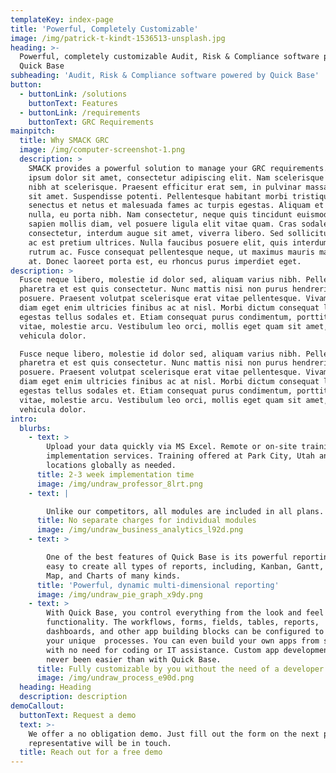 ```yaml
---
templateKey: index-page
title: 'Powerful, Completely Customizable'
image: /img/patrick-t-kindt-1536513-unsplash.jpg
heading: >-
  Powerful, completely customizable Audit, Risk & Compliance software powered by
  Quick Base
subheading: 'Audit, Risk & Compliance software powered by Quick Base'
button:
  - buttonLink: /solutions
    buttonText: Features
  - buttonLink: /requirements
    buttonText: GRC Requirements
mainpitch:
  title: Why SMACK GRC
  image: /img/computer-screenshot-1.png
  description: >
    SMACK provides a powerful solution to manage your GRC requirements. Lorem
    ipsum dolor sit amet, consectetur adipiscing elit. Nam scelerisque fringilla
    nibh at scelerisque. Praesent efficitur erat sem, in pulvinar massa pulvinar
    sit amet. Suspendisse potenti. Pellentesque habitant morbi tristique
    senectus et netus et malesuada fames ac turpis egestas. Aliquam et tempor
    nulla, eu porta nibh. Nam consectetur, neque quis tincidunt euismod, nulla
    sapien mollis diam, vel posuere ligula elit vitae quam. Cras sodales magna
    consectetur, interdum augue sit amet, viverra libero. Sed sollicitudin nibh
    ac est pretium ultrices. Nulla faucibus posuere elit, quis interdum leo
    rutrum ac. Fusce consequat pellentesque neque, ut maximus mauris malesuada
    at. Donec laoreet porta est, eu rhoncus purus imperdiet eget.
description: >
  Fusce neque libero, molestie id dolor sed, aliquam varius nibh. Pellentesque
  pharetra et est quis consectetur. Nunc mattis nisi non purus hendrerit
  posuere. Praesent volutpat scelerisque erat vitae pellentesque. Vivamus vel
  diam eget enim ultricies finibus ac at nisl. Morbi dictum consequat lacus, a
  egestas tellus sodales et. Etiam consequat purus condimentum, porttitor massa
  vitae, molestie arcu. Vestibulum leo orci, mollis eget quam sit amet, aliquam
  vehicula dolor.

  Fusce neque libero, molestie id dolor sed, aliquam varius nibh. Pellentesque
  pharetra et est quis consectetur. Nunc mattis nisi non purus hendrerit
  posuere. Praesent volutpat scelerisque erat vitae pellentesque. Vivamus vel
  diam eget enim ultricies finibus ac at nisl. Morbi dictum consequat lacus, a
  egestas tellus sodales et. Etiam consequat purus condimentum, porttitor massa
  vitae, molestie arcu. Vestibulum leo orci, mollis eget quam sit amet, aliquam
  vehicula dolor.
intro:
  blurbs:
    - text: >
        Upload your data quickly via MS Excel. Remote or on-site training and
        implementation services. Training offered at Park City, Utah and other
        locations globally as needed.
      title: 2-3 week implementation time
      image: /img/undraw_professor_8lrt.png
    - text: |

        Unlike our competitors, all modules are included in all plans.
      title: No separate charges for individual modules
      image: /img/undraw_business_analytics_l92d.png
    - text: >

        One of the best features of Quick Base is its powerful reporting. It is
        easy to create all types of reports, including, Kanban, Gantt, Calendar,
        Map, and Charts of many kinds.
      title: 'Powerful, dynamic multi-dimensional reporting'
      image: /img/undraw_pie_graph_x9dy.png
    - text: >
        With Quick Base, you control everything from the look and feel to the
        functionality. The workflows, forms, fields, tables, reports,
        dashboards, and other app building blocks can be configured to match
        your unique  processes. You can even build your own apps from scratch
        with no need for coding or IT assistance. Custom app development has
        never been easier than with Quick Base.
      title: Fully customizable by you without the need of a developer
      image: /img/undraw_process_e90d.png
  heading: Heading
  description: description
demoCallout:
  buttonText: Request a demo
  text: >-
    We offer a no obligation demo. Just fill out the form on the next page and a
    representative will be in touch.
  title: Reach out for a free demo
---
```



